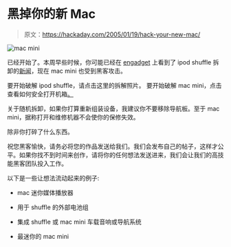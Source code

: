 # 黑掉你的新 Mac

> 原文：<https://hackaday.com/2005/01/19/hack-your-new-mac/>

![mac mini](img/3118a6d086a218c53559125e644fd500.png)

已经开始了。本周早些时候，你可能已经在 [engadget](http://www.engadget.com/) 上看到了 ipod shuffle 拆卸的[新闻](http://www.engadget.com/entry/1234000113027740/)，现在 mac mini 也受到黑客攻击。

要开始破解 ipod shuffle，请点击这里的拆解照片。
要开始破解 mac mini，点击查看如何安全打开机箱[。](http://www.smashsworld.com/2005/01/taking-apart-mac-mini-how-to.php)

关于随机拆卸，如果你打算重新组装设备，我建议你不要移除导航板。至于 mac mini，据称打开和维修机器不会使你的保修失效。

除非你打碎了什么东西。

祝您黑客愉快，请务必将您的作品发送给我们。我们会发布自己的帖子，这样才公平。如果你找不到时间来创作，请将你的任何想法发送进来，我们会让我们的高技能黑客团队投入工作。

以下是一些让想法流动起来的例子:

*   mac 迷你媒体播放器

*   用于 shuffle 的外部电池组

*   集成 shuffle 或 mac mini 车载音响或导航系统

*   最迷你的 mac mini